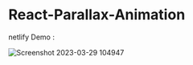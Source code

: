 # React-Parallax-Animation
netlify Demo : 

![Screenshot 2023-03-29 104947](https://user-images.githubusercontent.com/93929557/228512687-8371dc5a-030d-4d30-8284-71af4f6943f0.png)

